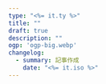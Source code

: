 ```yaml
---
type: "<%= it.ty %>"
title: ""
draft: true
description: ""
ogp: 'ogp-big.webp'
changelog:
  - summary: 記事作成
    date: "<%= it.iso %>"
---
```


<!-- titleは自動で入る -->

